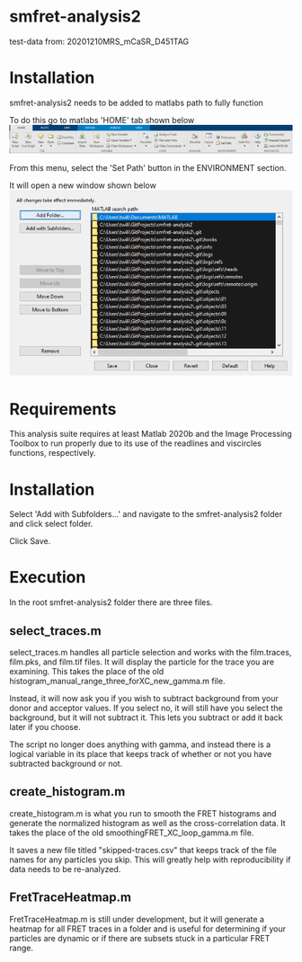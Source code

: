 # smfret-analysis2

test-data from: 20201210MRS_mCaSR_D451TAG

# Installation

smfret-analysis2 needs to be added to matlabs path to fully function

To do this go to matlabs 'HOME' tab shown below
![image of home tab of matlab](./img/home-tab.png)

From this menu, select the 'Set Path' button in the ENVIRONMENT section.

It will open a new window shown below
![subfolder add menu](./img/add-subfolder.png)
# Requirements

This analysis suite requires at least Matlab 2020b and the Image Processing Toolbox to run properly due to its use of the readlines and viscircles functions, respectively.

# Installation

Select 'Add with Subfolders...' and navigate to the smfret-analysis2 folder and click select folder.

Click Save.

# Execution

In the root smfret-analysis2 folder there are three files. 

## select_traces.m
select_traces.m handles all particle selection and works with the film.traces, film.pks, and film.tif files. It will display the particle for the trace you are examining. This takes the place of the old histogram_manual_range_three_forXC_new_gamma.m file.

Instead, it will now ask you if you wish to subtract background from your donor and acceptor values. If you select no, it will still have you select the background, but it will not subtract it. This lets you subtract or add it back later if you choose. 

The script no longer does anything with gamma, and instead there is a logical variable in its place that keeps track of whether or not you have subtracted background or not.

## create_histogram.m
create_histogram.m is what you run to smooth the FRET histograms and generate the normalized histogram as well as the cross-correlation data. It takes the place of the old smoothingFRET_XC_loop_gamma.m file.

It saves a new file titled "skipped-traces.csv" that keeps track of the file names for any particles you skip. This will greatly help with reproducibility if data needs to be re-analyzed.

## FretTraceHeatmap.m
FretTraceHeatmap.m is still under development, but it will generate a heatmap for all FRET traces in a folder and is useful for determining if your particles are dynamic or if there are subsets stuck in a particular FRET range.